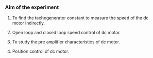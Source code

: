 ### Aim of the experiment

1. To find the tachogenerator constant to measure the speed of the dc motor indirectly.

2. Open loop and closed loop speed control of dc motor.

3. To study the pre amplifier characteristics of dc motor.

4. Position control of dc motor.